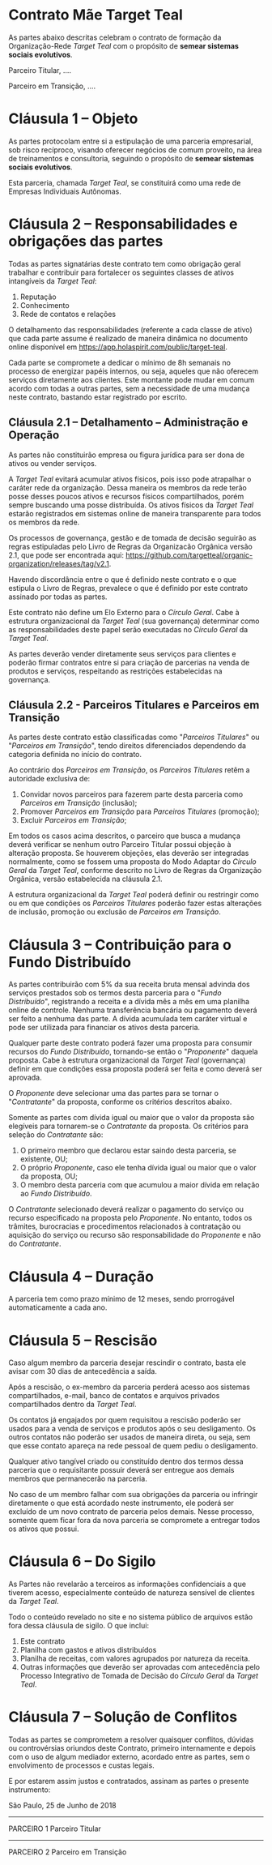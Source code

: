 # Contrato Mãe Target Teal

As partes abaixo descritas celebram o contrato de formação da Organização-Rede *Target Teal* com o propósito de **semear sistemas sociais evolutivos**.

Parceiro Titular, ....

Parceiro em Transição, ....

# Cláusula 1 – Objeto

As partes protocolam entre si a estipulação de uma parceria empresarial, sob risco recíproco, visando oferecer negócios de comum proveito, na área de treinamentos e consultoria, seguindo o propósito de **semear sistemas sociais evolutivos**.

Esta parceria, chamada *Target Teal*, se constituirá como uma rede de Empresas Individuais Autônomas.

# Cláusula 2 – Responsabilidades e obrigações das partes

Todas as partes signatárias deste contrato tem como obrigação geral trabalhar e contribuir para fortalecer os seguintes classes de ativos intangíveis da *Target Teal*:

1. Reputação
2. Conhecimento
3. Rede de contatos e relações

O detalhamento das responsabilidades (referente a cada classe de ativo) que cada parte assume é realizado de maneira dinâmica no documento online disponível em https://app.holaspirit.com/public/target-teal.

Cada parte se compromete a dedicar o mínimo de 8h semanais no processo de energizar papéis internos, ou seja, aqueles que não oferecem serviços diretamente aos clientes. Este montante pode mudar em comum acordo com todas a outras partes, sem a necessidade de uma mudança neste contrato, bastando estar registrado por escrito.

## Cláusula 2.1 – Detalhamento – Administração e Operação

As partes não constituirão empresa ou figura jurídica para ser dona de ativos ou vender serviços.

A *Target Teal* evitará acumular ativos físicos, pois isso pode atrapalhar o caráter rede da organização. Dessa maneira os membros da rede terão posse desses poucos ativos e recursos físicos compartilhados, porém sempre buscando uma posse distribuída. Os ativos físicos da *Target Teal* estarão registrados em sistemas online de maneira transparente para todos os membros da rede.

Os processos de governança, gestão e de tomada de decisão seguirão as regras estipuladas pelo Livro de Regras da Organizacão Orgânica versão 2.1, que pode ser encontrada aqui: https://github.com/targetteal/organic-organization/releases/tag/v2.1.

Havendo discordância entre o que é definido neste contrato e o que estipula o Livro de Regras, prevalece o que é definido por este contrato assinado por todas as partes.

Este contrato não define um Elo Externo para o _Círculo Geral_. Cabe à estrutura organizacional da *Target Teal* (sua governança) determinar como as responsabilidades deste papel serão executadas no _Círculo Geral_ da *Target Teal*.

As partes deverão vender diretamente seus serviços para clientes e poderão firmar contratos entre si para criação de parcerias na venda de produtos e serviços, respeitando as restrições estabelecidas na governança.

## Cláusula 2.2 - Parceiros Titulares e Parceiros em Transição

As partes deste contrato estão classificadas como "_Parceiros Titulares_" ou "_Parceiros em Transição_", tendo direitos diferenciados dependendo da categoria definida no início do contrato.

Ao contrário dos _Parceiros em Transição_, os _Parceiros Titulares_ retêm a autoridade exclusiva de:

1. Convidar novos parceiros para fazerem parte desta parceria como _Parceiros em Transição_ (inclusão);
2. Promover _Parceiros em Transição_ para _Parceiros Titulares_ (promoção);
3. Excluir _Parceiros em Transição_;

Em todos os casos acima descritos, o parceiro que busca a mudança deverá verificar se nenhum outro Parceiro Titular possui objeção à alteração proposta. Se houverem objeções, elas deverão ser integradas normalmente, como se fossem uma proposta do Modo Adaptar do _Círculo Geral_ da *Target Teal*, conforme descrito no Livro de Regras da Organização Orgânica, versão estabelecida na cláusula 2.1.

A estrutura organizacional da *Target Teal* poderá definir ou restringir como ou em que condições os _Parceiros Titulares_ poderão fazer estas alterações de inclusão, promoção ou exclusão de _Parceiros em Transição_.

# Cláusula 3 – Contribuição para o Fundo Distribuído

As partes contribuirão com 5% da sua receita bruta mensal advinda dos serviços prestados sob os termos desta parceria para o "_Fundo Distribuído_", registrando a receita e a dívida mês a mês em uma planilha online de controle. Nenhuma transferência bancária ou pagamento deverá ser feito a nenhuma das parte. A dívida acumulada tem caráter virtual e pode ser utilizada para financiar os ativos desta parceria.

Qualquer parte deste contrato poderá fazer uma proposta para consumir recursos do _Fundo Distribuído_, tornando-se então o "_Proponente_" daquela proposta. Cabe à estrutura organizacional da *Target Teal* (governança) definir em que condições essa proposta poderá ser feita e como deverá ser aprovada.

O _Proponente_ deve selecionar uma das partes para se tornar o "_Contratante_" da proposta, conforme os critérios descritos abaixo.

Somente as partes com dívida igual ou maior que o valor da proposta são elegíveis para tornarem-se o _Contratante_ da proposta. Os critérios para seleção do _Contratante_ são:

1. O primeiro membro que declarou estar saindo desta parceria, se existente, OU;
2. O próprio _Proponente_, caso ele tenha dívida igual ou maior que o valor da proposta, OU;
3. O membro desta parceria com que acumulou a maior dívida em relação ao _Fundo Distribuído_.

O _Contratante_ selecionado deverá realizar o pagamento do serviço ou recurso especificado na proposta pelo _Proponente_. No entanto, todos os trâmites, burocracias e procedimentos relacionados à contratação ou aquisição do serviço ou recurso são responsabilidade do _Proponente_ e não do _Contratante_.

# Cláusula 4 – Duração

A parceria tem como prazo mínimo de 12 meses, sendo prorrogável automaticamente a cada ano.

# Cláusula 5 – Rescisão

Caso algum membro da parceria desejar rescindir o contrato, basta ele avisar com 30 dias de antecedência a saída.

Após a rescisão, o ex-membro da parceria perderá acesso aos sistemas compartilhados, e-mail, banco de contatos e arquivos privados compartilhados dentro da *Target Teal*.

Os contatos já engajados por quem requisitou a rescisão poderão ser usados para a venda de serviços e produtos após o seu desligamento. Os outros contatos não poderão ser usados de maneira direta, ou seja, sem que esse contato apareça na rede pessoal de quem pediu o desligamento.

Qualquer ativo tangível criado ou constituído dentro dos termos dessa parceria que o requisitante possuir deverá ser entregue aos demais membros que permanecerão na parceria.

No caso de um membro falhar com sua obrigações da parceria ou infringir diretamente o que está acordado neste instrumento, ele poderá ser excluído de um novo contrato de parceria pelos demais. Nesse processo, somente quem ficar fora da nova parceria se compromete a entregar todos os ativos que possui.

# Cláusula 6 – Do Sigilo

As Partes não revelarão a terceiros as informações confidenciais a que tiverem acesso, especialmente conteúdo de natureza sensível de clientes da *Target Teal*.

Todo o conteúdo revelado no site e no sistema público de arquivos estão fora dessa cláusula de sigilo. O que inclui:

1. Este contrato
2. Planilha com gastos e ativos distribuídos
3. Planilha de receitas, com valores agrupados por natureza da receita.
4. Outras informações que deverão ser aprovadas com antecedência pelo Processo Integrativo de Tomada de Decisão do _Círculo Geral_ da *Target Teal*.

# Cláusula 7 – Solução de Conflitos

Todas as partes se comprometem a resolver quaisquer conflitos, dúvidas ou controvérsias oriundos deste Contrato, primeiro internamente e depois com o uso de algum mediador externo, acordado entre as partes, sem o envolvimento de processos e custas legais.

E por estarem assim justos e contratados, assinam as partes o presente instrumento:

São Paulo, 25 de Junho de 2018

________________________________
PARCEIRO 1
Parceiro Titular
________________________________
PARCEIRO 2
Parceiro em Transição
